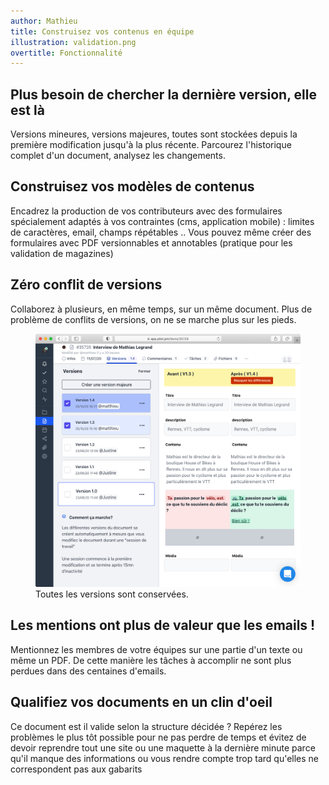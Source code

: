 ```yaml
---
author: Mathieu
title: Construisez vos contenus en équipe
illustration: validation.png
overtitle: Fonctionnalité
---
```


## Plus besoin de chercher la dernière version, elle est là
Versions mineures, versions majeures, toutes sont stockées depuis la première modification jusqu'à la plus récente. Parcourez l'historique complet d'un document, analysez les changements.

## Construisez vos modèles de contenus
Encadrez la production de vos contributeurs avec des formulaires spécialement adaptés à vos contraintes (cms, application mobile) : limites de caractères, email, champs répétables .. Vous pouvez même créer des formulaires avec PDF versionnables et annotables (pratique pour les validation de magazines)

## Zéro conflit de versions

Collaborez à plusieurs, en même temps, sur un même document. Plus de problème de conflits de versions, on ne se marche plus sur les pieds.

<figure class="full-width">
<img class="rounded-lg shadow-lg" src="diff.png">
<figcaption>Toutes les versions sont conservées. </figcaption>
</figure>



## Les mentions ont plus de valeur que les emails !

Mentionnez les membres de votre équipes sur une partie d'un texte ou même un PDF. De cette manière les tâches à accomplir ne sont plus perdues dans des centaines d'emails.



## Qualifiez vos documents en un clin d'oeil

Ce document est il valide selon la structure décidée ? Repérez les problèmes le plus tôt possible pour ne pas perdre de temps et évitez de devoir reprendre tout une site ou une maquette à la dernière minute parce qu'il manque des informations ou vous rendre compte trop tard qu'elles ne correspondent pas aux gabarits

